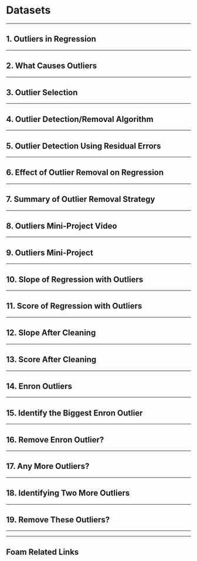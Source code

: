 # Datasets

---

## **1. Outliers in Regression**

---

## **2. What Causes Outliers**

---

## **3. Outlier Selection**

---

## **4. Outlier Detection/Removal Algorithm**

---

## **5. Outlier Detection Using Residual Errors**

---

## **6. Effect of Outlier Removal on Regression**

---

## **7. Summary of Outlier Removal Strategy**

---

## **8. Outliers Mini-Project Video**

---

## **9. Outliers Mini-Project**

---

## **10. Slope of Regression with Outliers**

---

## **11. Score of Regression with Outliers**

---

## **12. Slope After Cleaning**

---

## **13. Score After Cleaning**

---

## **14. Enron Outliers**

---

## **15. Identify the Biggest Enron Outlier**

---

## **16. Remove Enron Outlier?**

---

## **17. Any More Outliers?**

---

## **18. Identifying Two More Outliers**

---

## **19. Remove These Outliers?**

---

---

## Foam Related Links
